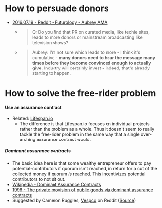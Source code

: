 


# How to persuade donors

- [2016.07.19 - Reddit - Futurology - Aubrey AMA](https://www.reddit.com/r/Futurology/comments/4t65ay/aubrey_de_grey_ama_ask_about_the_quest_to_cure/d5ic190/)
  - > Q: Do you find that PR on curated media, like techie sites, leads to more donors or mainstream broadcasting like television shows?
  - > Aubrey: I'm not sure which leads to more - I think it's cumulative - **many donors need to hear the message many times before they become convinced enough to actually give.** Industry will certainly invest - indeed, that's already starting to happen.


# How to solve the free-rider problem

#### Use an assurance contract
- Related: [Lifespan.io](http://lifespan.io/)
  - The difference is that Lifespan.io focuses on individual projects rather than the problem as a whole. Thus it doesn't seem to really tackle the free-rider problem in the same way that a single over-arching assurance contract would.

##### Dominant assurance contracts
- The basic idea here is that some wealthy entrepreneur offers to pay potential-contributors if quorum isn't reached, in return for a cut of the collected money if quorum *is* reached. This incentivizes potential contributors to not sit out.
- [Wikipedia - Dominant Assurance Contracts](https://en.wikipedia.org/wiki/Assurance_contract#Dominant_assurance_contracts)
- [1996 - The private provision of public goods via dominant assurance contracts](http://mason.gmu.edu/~atabarro/PrivateProvision.pdf)
- Suggested by Cameron Ruggles, [Vespco](https://www.reddit.com/user/Vespco) on Reddit ([Source](https://www.reddit.com/r/longevity/comments/726l59/an_opensource_effort_to_raise_money_for_the_sens/dngn15j/))
